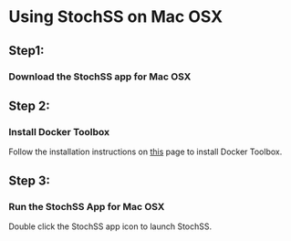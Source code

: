 <h1>Using StochSS on Mac OSX</h1>

<h2>Step1:</h2>
<h3>Download the StochSS app for Mac OSX</h3>
<h2>Step 2:</h2>

<h3>Install Docker Toolbox</h3> Follow the installation instructions on <a href="https://docs.docker.com/engine/installation/mac/#installation">this</a> page to install Docker Toolbox.

<h2>Step 3:</h2>

<h3>Run the StochSS App for Mac OSX</h3> Double click the StochSS app icon to launch StochSS.
